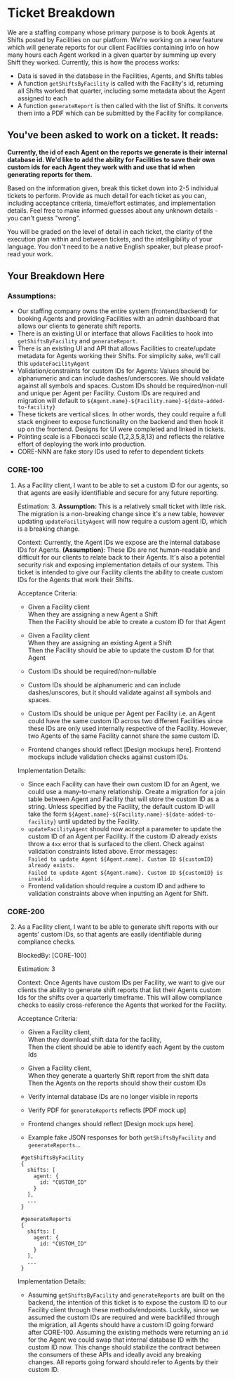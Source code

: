 # Ticket Breakdown

We are a staffing company whose primary purpose is to book Agents at Shifts posted by Facilities on our platform. We're working on a new feature which will generate reports for our client Facilities containing info on how many hours each Agent worked in a given quarter by summing up every Shift they worked. Currently, this is how the process works:

- Data is saved in the database in the Facilities, Agents, and Shifts tables
- A function `getShiftsByFacility` is called with the Facility's id, returning all Shifts worked that quarter, including some metadata about the Agent assigned to each
- A function `generateReport` is then called with the list of Shifts. It converts them into a PDF which can be submitted by the Facility for compliance.

## You've been asked to work on a ticket. It reads:

**Currently, the id of each Agent on the reports we generate is their internal database id. We'd like to add the ability for Facilities to save their own custom ids for each Agent they work with and use that id when generating reports for them.**

Based on the information given, break this ticket down into 2-5 individual tickets to perform. Provide as much detail for each ticket as you can, including acceptance criteria, time/effort estimates, and implementation details. Feel free to make informed guesses about any unknown details - you can't guess "wrong".

You will be graded on the level of detail in each ticket, the clarity of the execution plan within and between tickets, and the intelligibility of your language. You don't need to be a native English speaker, but please proof-read your work.

## Your Breakdown Here

### Assumptions:

- Our staffing company owns the entire system (frontend/backend) for booking Agents and providing Facilities with an admin dashboard that allows our clients to generate shift reports.
- There is an existing UI or interface that allows Facilities to hook into `getShiftsByFacility` and `generateReport`.
- There is an existing UI and API that allows Facilities to create/update metadata for Agents working their Shifts. For simplicity sake, we'll call this `updateFacilityAgent`
- Validation/constraints for custom IDs for Agents: Values should be alphanumeric and can include dashes/underscores. We should validate against all symbols and spaces. Custom IDs should be required/non-null and unique per Agent per Facility. Custom IDs are required and migration will default to `${Agent.name}-${Facility.name}-${date-added-to-facility}`
- These tickets are vertical slices. In other words, they could require a full stack engineer to expose functionality on the backend and then hook it up on the frontend. Designs for UI were completed and linked in tickets.
- Pointing scale is a Fibonacci scale (1,2,3,5,8,13) and reflects the relative effort of deploying the work into production.
- CORE-NNN are fake story IDs used to refer to dependent tickets

### CORE-100

1. As a Facility client, I want to be able to set a custom ID for our agents, so that agents are easily identifiable and secure for any future reporting.

   Estimation: 3. **Assumption:** This is a relatively small ticket with little risk. The migration is a non-breaking change since it's a new table, however updating `updateFacilityAgent` will now require a custom agent ID, which is a breaking change.

   Context: Currently, the Agent IDs we expose are the internal database IDs for Agents. **(Assumption)**: These IDs are not human-readable and difficult for our clients to relate back to their Agents. It's also a potential security risk and exposing implementation details of our system. This ticket is intended to give our Facility clients the ability to create custom IDs for the Agents that work their Shifts.

   Acceptance Criteria:

   - Given a Facility client  
     When they are assigning a new Agent a Shift  
     Then the Facility should be able to create a custom ID for that Agent

   - Given a Facility client  
     When they are assigning an existing Agent a Shift  
     Then the Facility should be able to update the custom ID for that Agent

   - Custom IDs should be required/non-nullable
   - Custom IDs should be alphanumeric and can include dashes/unscores, but it should validate against all symbols and spaces.
   - Custom IDs should be unique per Agent per Facility i.e. an Agent could have the same custom ID across two different Facilities since these IDs are only used internally respective of the Facility. However, two Agents of the same Facility cannot share the same custom ID.
   - Frontend changes should reflect [Design mockups here]. Frontend mockups include validation checks against custom IDs.

   Implementation Details:

   - Since each Facility can have their own custom ID for an Agent, we could use a many-to-many relationship. Create a migration for a join table between Agent and Facility that will store the custom ID as a string. Unless specified by the Facility, the default custom ID will take the form `${Agent.name}-${Facility.name}-${date-added-to-facility}` until updated by the Facility.
   - `updateFacilityAgent` should now accept a parameter to update the custom ID of an Agent per Facility. If the custom ID already exists throw a `4xx` error that is surfaced to the client. Check against validation constraints listed above. Error messages:  
     `Failed to update Agent ${Agent.name}. Custom ID ${customID} already exists.`  
     `Failed to update Agent ${Agent.name}. Custom ID ${customID} is invalid.`
   - Frontend validation should require a custom ID and adhere to validation constraints above when inputting an Agent for Shift.

### CORE-200

2. As a Facility client, I want to be able to generate shift reports with our agents' custom IDs, so that agents are easily identifiable during compliance checks.

   BlockedBy: [CORE-100]

   Estimation: 3

   Context: Once Agents have custom IDs per Facility, we want to give our clients the ability to generate shift reports that list their Agents custom Ids for the shifts over a quarterly timeframe. This will allow compliance checks to easily cross-reference the Agents that worked for the Facility.

   Acceptance Criteria:

   - Given a Facility client,  
     When they download shift data for the facility,  
     Then the client should be able to identify each Agent by the custom Ids

   - Given a Facility client,  
     When they generate a quarterly Shift report from the shift data  
     Then the Agents on the reports should show their custom IDs

   - Verify internal database IDs are no longer visible in reports
   - Verify PDF for `generateReports` reflects [PDF mock up]
   - Frontend changes should reflect [Design mock ups here].
   - Example fake JSON responses for both `getShiftsByFacility` and `generateReports`...

   ```
    #getShiftsByFacility
    {
      shifts: [
        agent: {
          id: "CUSTOM_ID"
        }
      ],
      ...
    }
   ```

   ```
    #generateReports
    {
      shifts: [
        agent: {
          id: "CUSTOM_ID"
        }
      ],
      ...
    }
   ```

   Implementation Details:

   - Assuming `getShiftsByFacility` and `generateReports` are built on the backend, the intention of this ticket is to expose the custom ID to our Facility client through these methods/endpoints. Luckily, since we assumed the custom IDs are required and were backfilled through the migration, all Agents should have a custom ID going forward after CORE-100. Assuming the existing methods were returning an `id` for the Agent we could swap that internal database ID with the custom ID now. This change should stabilize the contract between the consumers of these APIs and ideally avoid any breaking changes. All reports going forward should refer to Agents by their custom ID.

